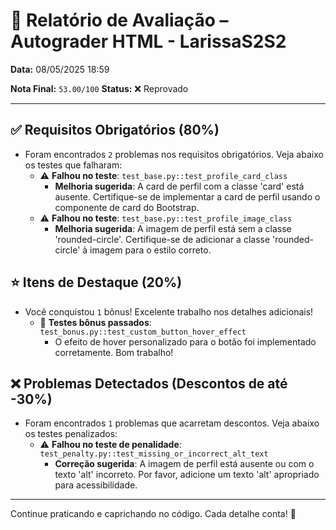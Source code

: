 # 🧪 Relatório de Avaliação – Autograder HTML - LarissaS2S2

**Data:** 08/05/2025 18:59

**Nota Final:** `53.00/100`
**Status:** ❌ Reprovado

---
## ✅ Requisitos Obrigatórios (80%)
- Foram encontrados `2` problemas nos requisitos obrigatórios. Veja abaixo os testes que falharam:
  - ⚠️ **Falhou no teste**: `test_base.py::test_profile_card_class`
    - **Melhoria sugerida**: A card de perfil com a classe 'card' está ausente. Certifique-se de implementar a card de perfil usando o componente de card do Bootstrap.
  - ⚠️ **Falhou no teste**: `test_base.py::test_profile_image_class`
    - **Melhoria sugerida**: A imagem de perfil está sem a classe 'rounded-circle'. Certifique-se de adicionar a classe 'rounded-circle' à imagem para o estilo correto.

## ⭐ Itens de Destaque (20%)
- Você conquistou `1` bônus! Excelente trabalho nos detalhes adicionais!
  - 🌟 **Testes bônus passados**: `test_bonus.py::test_custom_button_hover_effect`
    - O efeito de hover personalizado para o botão foi implementado corretamente. Bom trabalho!

## ❌ Problemas Detectados (Descontos de até -30%)
- Foram encontrados `1` problemas que acarretam descontos. Veja abaixo os testes penalizados:
  - ⚠️ **Falhou no teste de penalidade**: `test_penalty.py::test_missing_or_incorrect_alt_text`
    - **Correção sugerida**: A imagem de perfil está ausente ou com o texto 'alt' incorreto. Por favor, adicione um texto 'alt' apropriado para acessibilidade.

---
Continue praticando e caprichando no código. Cada detalhe conta! 💪
